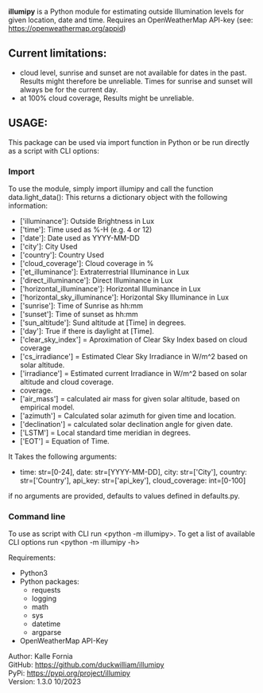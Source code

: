 **illumipy** is a Python module for estimating outside Illumination levels for given location, date and time.
Requires an OpenWeatherMap API-key (see: https://openweathermap.org/appid)

## Current limitations:
- cloud level, sunrise and sunset are not available for dates in the past. Results might therefore be unreliable. Times for sunrise and sunset will always be for the current day.
- at 100% cloud coverage, Results might be unreliable.

## USAGE:
This package can be used via import function in Python or be run directly as a script with CLI options: 
### Import
To use the module, simply import illumipy and call the function
data.light_data(): This returns a dictionary object with
the following information:
+ ['illuminance']: Outside Brightness in Lux
+ ['time']: Time used as %-H (e.g. 4 or 12)
+ ['date']: Date used as YYYY-MM-DD
+ ['city']: City Used
+ ['country']: Country Used
+ ['cloud_coverage']: Cloud coverage in %
+ ['et_illuminance']: Extraterrestrial Illuminance in Lux
+ ['direct_illuminance']: Direct Illuminance in Lux
+ ['horizontal_illuminance']: Horizontal Illuminance in Lux
+ ['horizontal_sky_illuminance']: Horizontal Sky Illuminance in Lux
+ ['sunrise']: Time of Sunrise as hh:mm
+ ['sunset']: Time of sunset as hh:mm
+ ['sun_altitude']: Sund altitude at [Time] in degrees.
+ ['day']: True if there is daylight at [Time].
+ ['clear_sky_index'] = Aproximation of Clear Sky Index based on cloud coverage
+ ['cs_irradiance'] = Estimated Clear Sky Irradiance in W/m^2 based on solar altitude.
+ ['irradiance'] = Estimated current Irradiance in W/m^2 based on solar altitude and cloud coverage.
+ coverage.
+ ['air_mass'] = calculated air mass for given solar altitude, based on empirical model.
+ ['azimuth'] = Calculated solar azimuth for given time and location.
+ ['declination'] = calculated solar declination angle for given date.
+ ['LSTM'] = Local standard time meridian in degrees.
+ ['EOT'] = Equation of Time.

It Takes the following arguments:
+ time: str=[0-24], date: str=[YYYY-MM-DD], city: str=['City'], country: str=['Country'], api_key: str=['api_key'], cloud_coverage: int=[0-100]  

if no arguments are provided, defaults to values defined in defaults.py.
### Command line 
To use as script with CLI run <python -m illumipy>.
To get a list of available CLI options run <python -m illumipy -h>


Requirements:
- Python3
- Python packages:
  - requests
  - logging
  - math
  - sys
  - datetime
  - argparse
- OpenWeatherMap API-Key

Author: Kalle Fornia  
GitHub: https://github.com/duckwilliam/illumipy  
PyPi: https://pypi.org/project/illumipy  
Version: 1.3.0
10/2023